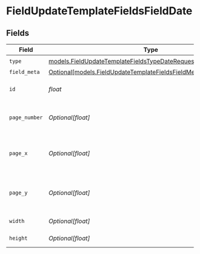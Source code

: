 # FieldUpdateTemplateFieldsFieldDate


## Fields

| Field                                                                                                                                | Type                                                                                                                                 | Required                                                                                                                             | Description                                                                                                                          |
| ------------------------------------------------------------------------------------------------------------------------------------ | ------------------------------------------------------------------------------------------------------------------------------------ | ------------------------------------------------------------------------------------------------------------------------------------ | ------------------------------------------------------------------------------------------------------------------------------------ |
| `type`                                                                                                                               | [models.FieldUpdateTemplateFieldsTypeDateRequestBody1](../models/fieldupdatetemplatefieldstypedaterequestbody1.md)                   | :heavy_check_mark:                                                                                                                   | N/A                                                                                                                                  |
| `field_meta`                                                                                                                         | [Optional[models.FieldUpdateTemplateFieldsFieldMetaDateRequestBody]](../models/fieldupdatetemplatefieldsfieldmetadaterequestbody.md) | :heavy_minus_sign:                                                                                                                   | N/A                                                                                                                                  |
| `id`                                                                                                                                 | *float*                                                                                                                              | :heavy_check_mark:                                                                                                                   | The ID of the field to update.                                                                                                       |
| `page_number`                                                                                                                        | *Optional[float]*                                                                                                                    | :heavy_minus_sign:                                                                                                                   | The page number the field will be on.                                                                                                |
| `page_x`                                                                                                                             | *Optional[float]*                                                                                                                    | :heavy_minus_sign:                                                                                                                   | The X coordinate of where the field will be placed.                                                                                  |
| `page_y`                                                                                                                             | *Optional[float]*                                                                                                                    | :heavy_minus_sign:                                                                                                                   | The Y coordinate of where the field will be placed.                                                                                  |
| `width`                                                                                                                              | *Optional[float]*                                                                                                                    | :heavy_minus_sign:                                                                                                                   | The width of the field.                                                                                                              |
| `height`                                                                                                                             | *Optional[float]*                                                                                                                    | :heavy_minus_sign:                                                                                                                   | The height of the field.                                                                                                             |